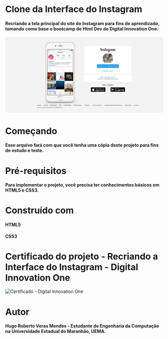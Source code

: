# Clone da Interface do Instagram
#### Recriando a tela principal do site do Instagram para fins de aprendizado, tomando como base o bootcamp de Html Dev do Digital Innovation One.

![Imagem do projeto final](https://github.com/HugoMendess/Instagram/blob/master/imagem-projeto.JPG)

# Começando
#### Esse arquivo fará com que você tenha uma cópia deste projeto para fins de estudo e teste.

# Pré-requisitos
#### Para implementar o projeto, você precisa ter conhecimentos básicos em HTML5 e CSS3.

# Construído com
#### HTML5
#### CSS3 

# Certificado do projeto - Recriando a Interface do Instagram - Digital Innovation One
![Certificado - Digital Innovation One](https://github.com/HugoMendess/Instagram/blob/master/Recriando%20a%20p%C3%A1gina%20inicial%20do%20Instagram%20-%20Certificado.png)

# Autor
#### Hugo Roberto Veras Mendes - Estudante de Engenharia da Computação na Universidade Estadual do Maranhão, UEMA.
